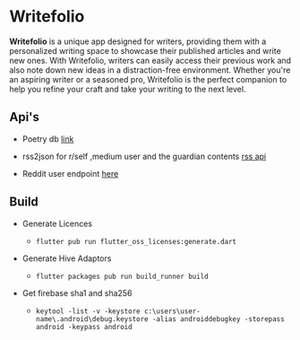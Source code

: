 # Writefolio

<b>Writefolio</b> is a unique app designed for writers, providing them with a personalized writing space to showcase their published articles and write new ones. With Writefolio, writers can easily access their previous work and also note down new ideas in a distraction-free environment. Whether you're an aspiring writer or a seasoned pro, Writefolio is the perfect companion to help you refine your craft and take your writing to the next level.

## Api's

- Poetry db [link](https://poetrydb.org/)
- rss2json for r/self ,medium user and the guardian contents [rss api](https://api.rss2json.com/v1/api.json?rss_url=https://medium.com/feed/@medium-username)

- Reddit user endpoint [here](https://www.reddit.com/user/USER_NAME/about.json)

## Build

- Generate Licences

  - `flutter pub run flutter_oss_licenses:generate.dart`

- Generate Hive Adaptors

  - `flutter packages pub run build_runner build`

- Get firebase sha1 and sha256
  - `keytool -list -v -keystore c:\users\user-name\.android\debug.keystore -alias androiddebugkey -storepass android -keypass android`
